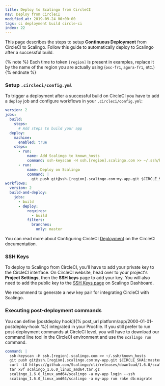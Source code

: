 ```yaml
---
title: Deploy to Scalingo from CircleCI
nav: Deploy from CircleCI
modified_at: 2019-09-24 00:00:00
tags: ci deployment build circle-ci
index: 22
---
```


This page describes the steps to setup **Continuous Deployment** from CircleCI to Scalingo. Follow this guide to automatically deploy to Scalingo after a successful build.

{% note %}
Each time to token `[region]` is present in examples, replace it by the name of the region you are actually using (`osc-fr1`, `agora-fr1`, etc.)
{% endnote %}

### Setup `.circleci/config.yml`

To trigger a deployment after a successful build on CircleCI you have to add a `deploy` job and configure workflows in your `.circleci/config.yml`:

```yaml
version: 2
jobs:
  build:
    steps:
      # Add steps to build your app
  deploy:
    machine:
      enabled: true
    steps:
      - run:
          name: Add Scalingo to known_hosts
          command: ssh-keyscan -H ssh.[region].scalingo.com >> ~/.ssh/known_hosts
      - run:
          name: Deploy on Scalingo
          command: |
            git push git@ssh.[region].scalingo.com:my-app.git $CIRCLE_SHA1:master
workflows:
  version: 2
  build-and-deploy:
    jobs:
      - build
      - deploy:
          requires:
            - build
          filters:
            branches:
              only: master
```

You can read more about Configuring CircleCI [Deployment](https://circleci.com/docs/2.0/deployment-integrations/#overview) on the CircleCI documentation.

### SSH Keys

To deploy to Scalingo from CircleCI, you'll have to add your private key to the CircleCI interface. On CircleCI website, head over to your project's **Project Settings**, then the **SSH keys** page to add your key. You will also need to add the public key to the [SSH Keys page](https://my.scalingo.com/keys) on Scalingo Dashboard.

We recommend to generate a new key pair for integrating CircleCI with Scalingo.

### Executing post-deployment commands

You can define [postdeploy hook]({% post_url platform/app/2000-01-01-postdeploy-hook %}) integrated in your Procfile. If you still prefer to run post-deployment commands at CircleCI level, you will have to download our command line tool in the CircleCI environment and use the `scalingo run` command.

```yaml
command: |
  ssh-keyscan -H ssh.[region].scalingo.com >> ~/.ssh/known_hosts
  git push git@ssh.[region].scalingo.com:my-app.git $CIRCLE_SHA1:master
  curl -LO https://github.com/Scalingo/cli/releases/download/1.6.0/scalingo_1.6.0_linux_amd64.tar.gz
  tar xvf scalingo_1.6.0_linux_amd64.tar.gz
  scalingo_1.6.0_linux_amd64/scalingo -a my-app login --ssh
  scalingo_1.6.0_linux_amd64/scalingo -a my-app run rake db:migrate
```
